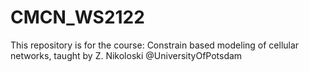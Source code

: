 # CMCN_WS2122
This repository is for the course: Constrain based modeling of cellular networks, taught by Z. Nikoloski @UniversityOfPotsdam
